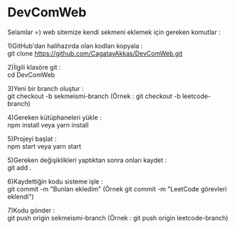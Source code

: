 # DevComWeb
Selamlar =) web sitemize kendi sekmeni eklemek için gereken komutlar :

1)GitHub'dan halihazırda olan kodları kopyala :   
git clone https://github.com/CagatayAkkas/DevComWeb.git

2)İlgili klasöre git :   
cd DevComWeb

3)Yeni bir branch oluştur :  
git checkout -b sekmeismi-branch (Örnek : git checkout -b leetcode-branch)

4)Gereken kütüphaneleri yükle :  
npm install veya yarn install

5)Projeyi başlat :  
npm start veya yarn start

5)Gereken değişiklikleri yaptıktan sonra onları kaydet :  
git add .

6)Kaydettiğin kodu sisteme işle :   
git commit -m "Bunları ekledim" (Örnek git commit -m "LeetCode görevleri eklendi")

7)Kodu gönder :  
git push origin sekmeismi-branch (Örnek : git push origin leetcode-branch)
